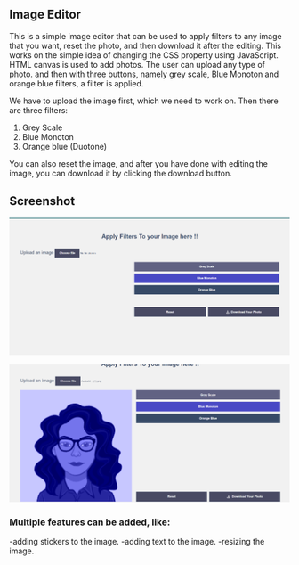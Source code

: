 ## Image Editor


This is a simple image editor that can be used to apply filters to any image that you want, reset the photo, and then download it after the editing.
This works on the simple idea of changing the CSS property using JavaScript. HTML canvas is used to add photos. The user can upload any type of photo. and then with three buttons, namely grey scale, Blue Monoton and orange blue filters, a filter is applied.


We have to upload the image first, which we need to work on.
Then there are three filters:
1. Grey Scale
2. Blue Monoton
3. Orange blue (Duotone)


You can also reset the image, and after you have done with editing the image, you can download it by clicking the download button.



## Screenshot
![Image editor](image.png)


![Image Editor, with a photo](image-1.png)


### Multiple features can be added, like:
-adding stickers to the image.
-adding text to the image.
-resizing the image.





